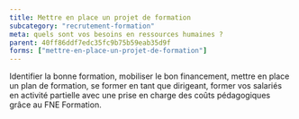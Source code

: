 ```yaml
---
title: Mettre en place un projet de formation
subcategory: "recrutement-formation"
meta: quels sont vos besoins en ressources humaines ?
parent: 40ff86ddf7edc35fc9b75b59eab35d9f
forms: ["mettre-en-place-un-projet-de-formation"]
---
```


Identifier la bonne formation, mobiliser le bon financement, mettre en place un plan de formation, se former en tant que dirigeant, former vos salariés en activité partielle avec une prise en charge des coûts pédagogiques grâce au FNE Formation.
